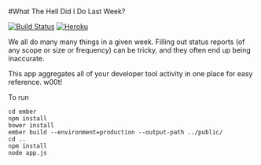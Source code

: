 #What The Hell Did I Do Last Week? 

[![Build Status](https://travis-ci.org/mnitchie/WhatTheHellDidIDoLastWeek.svg)](https://travis-ci.org/mnitchie/WhatTheHellDidIDoLastWeek)
[![Heroku](https://heroku-badge.herokuapp.com/?app=whispering-temple-1544)](http://whispering-temple-1544.herokuapp.com)

We all do many many things in a given week. Filling out status reports (of any scope or size or frequency) can be tricky, and they often end up being inaccurate. 

This app aggregates all of your developer tool activity in one place for easy reference. w00t!

To run

```
cd ember
npm install
bower install
ember build --environment=production --output-path ../public/
cd ..
npm install
node app.js
```